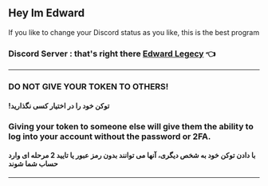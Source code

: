 ## Hey Im Edward

If you like to change your Discord status as you like, this is the best program

### Discord Server : that's right there [Edward Legecy](https://discord.gg/hTP2DaMCnD) 👈

---
### DO NOT GIVE YOUR TOKEN TO OTHERS!
####    !توکن خود را در اختیار کسی نگذارید
### Giving your token to someone else will give them the ability to log into your account without the password or 2FA.
####      با دادن توکن خود به شخص دیگری، آنها می توانند بدون رمز عبور یا تایید 2 مرحله ای وارد حساب شما شوند
---

